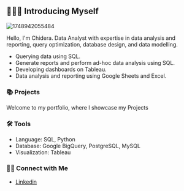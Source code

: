 

## 🙋🏾‍♂️ Introducing Myself

![1748942055484](https://github.com/user-attachments/assets/9289d2b3-5b2d-476b-8845-36fd9d431e79)

Hello, I'm Chidera. Data Analyst with expertise in data analysis and reporting, query optimization, database design, and data modelling.

- Querying data using SQL.
- Generate reports and perform ad-hoc data analysis using SQL.
- Developing dashboards on Tableau.
- Data analysis and reporting using Google Sheets and Excel.

### 📚 Projects

Welcome to my portfolio, where I showcase my Projects

### 🛠️ Tools

- Language: SQL, Python
- Database: Google BigQuery, PostgreSQL, MySQL
- Visualization: Tableau

### 👋🏻 Connect with Me

- [Linkedin](https://www.linkedin.com/in/chidera-nnamdi/)
